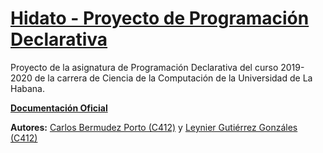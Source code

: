 # [Hidato - Proyecto de Programación Declarativa](https://telegra.ph/hidato-haskell-10-25)

Proyecto de la asignatura de Programación Declarativa del curso 2019-2020 de la carrera de Ciencia de la Computación de la Universidad de La Habana.

[**Documentación Oficial**](https://telegra.ph/hidato-haskell-10-25)

**Autores:** [Carlos Bermudez Porto (C412)](https://www.linkedin.com/in/carlos-bermudez-porto-3078bb165) y [Leynier Gutiérrez Gonzáles (C412)](https://leynier.github.io/)
